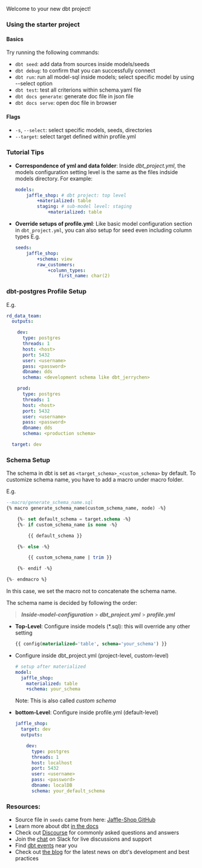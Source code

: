 Welcome to your new dbt project!

### Using the starter project

#### Basics
Try running the following commands:
- `dbt seed`: add data from sources inside models/seeds
- `dbt debug`: to confirm that you can successfully connect
- `dbt run`: run all model-sql inside models; select specific model by using --select option
- `dbt test`: test all criterions within schema.yaml file
- `dbt docs generate`: generate doc file in json file
- `dbt docs serve`: open doc file in browser

#### Flags

- `-s`, `--select`: select specific models, seeds, directories
- `--target`: select target defined within profile.yml

### Tutorial Tips

- **Correspondence of yml and data folder**: Inside *dbt_project.yml*, the models configuration setting level is the same as the files indside models directory. For example:
  ```YAML
  models:
      jaffle_shop: # dbt project: top level
          +materialized: table
          staging: # sub-model level: staging
              +materialized: table
  ```
- **Override setups of profile.yml**: Like basic model configuration section in `dbt_project.yml`, you can also setup for seed even including column types E.g.
  ```YAML
  seeds:
      jaffle_shop:
          +schema: view
          raw_customers:
              +column_types:
                  first_name: char(2)
  ```

### dbt-postgres Profile Setup
E.g.

```Yaml
rd_data_team:
  outputs:

    dev:
      type: postgres
      threads: 1
      host: <host>
      port: 5432
      user: <username>
      pass: <password>
      dbname: dds
      schema: <development schema like dbt_jerrychen>

    prod:
      type: postgres
      threads: 1
      host: <host>
      port: 5432
      user: <username>
      pass: <password>
      dbname: dds
      schema: <production schema>

  target: dev
```


### Schema Setup

The schema in dbt is set as `<target_schema>_<custom_schema>` by default. To customize schema name, you have to add a macro under macro folder.

E.g.

```SQL
--macro/generate_schema_name.sql
{% macro generate_schema_name(custom_schema_name, node) -%}

    {%- set default_schema = target.schema -%}
    {%- if custom_schema_name is none -%}

        {{ default_schema }}

    {%- else -%}

        {{ custom_schema_name | trim }}

    {%- endif -%}

{%- endmacro %}
```
In this case, we set the macro not to concatenate the schema name.

The schema name is decided by following the order:

> ***Inside-model-configuration*** > ***dbt_project.yml*** > ***profile.yml***

- **Top-Level**: Configure inside models (*.sql): this will override any other setting
  
  ```SQL
  {{ config(materialized='table', schema='your_schema') }}
  ```

- Configure inside dbt_project.yml (project-level, custom-level)

  ```YAML
  # setup after materialized
  model:
    jaffle_shop:
      materialized: table
      +schema: your_schema
  ```
  
  Note: This is also called *custom schema*

- **bottom-Level**: Configure inside profile.yml (default-level)

  ```YAML
  jaffle_shop:
    target: dev
    outputs:

      dev:
        type: postgres
        threads: 1
        host: localhost
        port: 5432
        user: <username>
        pass: <password>
        dbname: localDB
        schema: your_default_schema
  ```

### Resources:
- Source file in `seeds` came from here: [Jaffle-Shop GitHub](https://github.com/dbt-labs/jaffle_shop)
- Learn more about dbt [in the docs](https://docs.getdbt.com/docs/introduction)
- Check out [Discourse](https://discourse.getdbt.com/) for commonly asked questions and answers
- Join the [chat](https://community.getdbt.com/) on Slack for live discussions and support
- Find [dbt events](https://events.getdbt.com) near you
- Check out [the blog](https://blog.getdbt.com/) for the latest news on dbt's development and best practices
